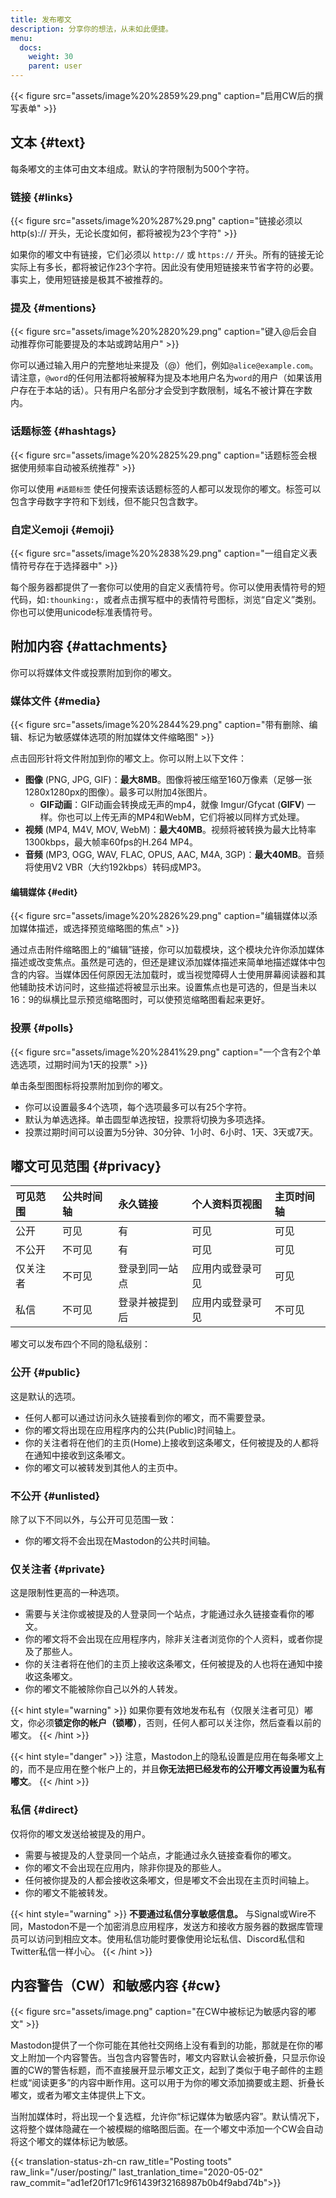 ```yaml
---
title: 发布嘟文
description: 分享你的想法，从未如此便捷。
menu:
  docs:
    weight: 30
    parent: user
---
```


{{< figure src="assets/image%20%2859%29.png" caption="启用CW后的撰写表单" >}}

## 文本 {#text}

每条嘟文的主体可由文本组成。默认的字符限制为500个字符。

### 链接 {#links}

{{< figure src="assets/image%20%287%29.png" caption="链接必须以 http(s):// 开头，无论长度如何，都将被视为23个字符" >}}

如果你的嘟文中有链接，它们必须以 `http://` 或 `https://` 开头。所有的链接无论实际上有多长，都将被记作23个字符。因此没有使用短链接来节省字符的必要。事实上，使用短链接是极其不被推荐的。

### 提及 {#mentions}

{{< figure src="assets/image%20%2820%29.png" caption="键入@后会自动推荐你可能要提及的本站或跨站用户" >}}

你可以通过输入用户的完整地址来提及（@）他们，例如`@alice@example.com`。请注意，`@word`的任何用法都将被解释为提及本地用户名为`word`的用户（如果该用户存在于本站的话）。只有用户名部分才会受到字数限制，域名不被计算在字数内。

### 话题标签 {#hashtags}

{{< figure src="assets/image%20%2825%29.png" caption="话题标签会根据使用频率自动被系统推荐" >}}

你可以使用 `#话题标签` 使任何搜索该话题标签的人都可以发现你的嘟文。标签可以包含字母数字字符和下划线，但不能只包含数字。

### 自定义emoji {#emoji}

{{< figure src="assets/image%20%2838%29.png" caption="一组自定义表情符号存在于选择器中" >}}

每个服务器都提供了一套你可以使用的自定义表情符号。你可以使用表情符号的短代码，如`:thounking:`，或者点击撰写框中的表情符号图标，浏览“自定义”类别。你也可以使用unicode标准表情符号。

## 附加内容 {#attachments}

你可以将媒体文件或投票附加到你的嘟文。

### 媒体文件 {#media}

{{< figure src="assets/image%20%2844%29.png" caption="带有删除、编辑、标记为敏感媒体选项的附加媒体文件缩略图" >}}

点击回形针将文件附加到你的嘟文上。你可以附上以下文件：

* **图像** (PNG, JPG, GIF)：**最大8MB**。图像将被压缩至160万像素（足够一张1280x1280px的图像）。最多可以附加4张图片。
  * **GIF动画**：GIF动画会转换成无声的mp4，就像 Imgur/Gfycat (**GIFV**) 一样。你也可以上传无声的MP4和WebM，它们将被以同样方式处理。
* **视频** (MP4, M4V, MOV, WebM)：**最大40MB**。视频将被转换为最大比特率1300kbps，最大帧率60fps的H.264 MP4。
* **音频** (MP3, OGG, WAV, FLAC, OPUS, AAC, M4A, 3GP)：**最大40MB**。音频将使用V2 VBR（大约192kbps）转码成MP3。

#### 编辑媒体 {#edit}

{{< figure src="assets/image%20%2826%29.png" caption="编辑媒体以添加媒体描述，或选择预览缩略图的焦点" >}}

通过点击附件缩略图上的“编辑”链接，你可以加载模块，这个模块允许你添加媒体描述或改变焦点。虽然是可选的，但还是建议添加媒体描述来简单地描述媒体中包含的内容。当媒体因任何原因无法加载时，或当视觉障碍人士使用屏幕阅读器和其他辅助技术访问时，这些描述将被显示出来。设置焦点也是可选的，但是当未以16：9的纵横比显示预览缩略图时，可以使预览缩略图看起来更好。

### 投票 {#polls}

{{< figure src="assets/image%20%2841%29.png" caption="一个含有2个单选选项，过期时间为1天的投票" >}}

单击条型图图标将投票附加到你的嘟文。

* 你可以设置最多4个选项，每个选项最多可以有25个字符。
* 默认为单选选择。单击圆型单选按钮，投票将切换为多项选择。
* 投票过期时间可以设置为5分钟、30分钟、1小时、6小时、1天、3天或7天。

## 嘟文可见范围 {#privacy}

| 可见范围 | 公共时间轴 | 永久链接 | 个人资料页视图 | 主页时间轴 |
| :--- | :--- | :--- | :--- | :--- |
| 公开 | 可见 | 有 | 可见 | 可见 |
| 不公开 | 不可见 | 有 | 可见 | 可见 |
| 仅关注者 | 不可见 | 登录到同一站点 | 应用内或登录可见 | 可见 |
| 私信 | 不可见 | 登录并被提到后 | 应用内或登录可见 | 不可见 |

嘟文可以发布四个不同的隐私级别：

### 公开 {#public}

这是默认的选项。

* 任何人都可以通过访问永久链接看到你的嘟文，而不需要登录。
* 你的嘟文将出现在应用程序内的公共(Public)时间轴上。
* 你的关注者将在他们的主页(Home)上接收到这条嘟文，任何被提及的人都将在通知中接收到这条嘟文。
* 你的嘟文可以被转发到其他人的主页中。

### 不公开 {#unlisted}

除了以下不同以外，与公开可见范围一致：

* 你的嘟文将不会出现在Mastodon的公共时间轴。

### 仅关注者 {#private}

这是限制性更高的一种选项。

* 需要与关注你或被提及的人登录同一个站点，才能通过永久链接查看你的嘟文。
* 你的嘟文将不会出现在应用程序内，除非关注者浏览你的个人资料，或者你提及了那些人。
* 你的关注者将在他们的主页上接收这条嘟文，任何被提及的人也将在通知中接收这条嘟文。
* 你的嘟文不能被除你自己以外的人转发。

{{< hint style="warning" >}}
如果你要有效地发布私有（仅限关注者可见）嘟文，你必须**锁定你的帐户（锁嘟）**，否则，任何人都可以关注你，然后查看以前的嘟文。
{{< /hint >}}

{{< hint style="danger" >}}
注意，Mastodon上的隐私设置是应用在每条嘟文上的，而不是应用在整个帐户上的，并且**你无法把已经发布的公开嘟文再设置为私有嘟文**。
{{< /hint >}}

### 私信 {#direct}

仅将你的嘟文发送给被提及的用户。

* 需要与被提及的人登录同一个站点，才能通过永久链接查看你的嘟文。
* 你的嘟文不会出现在应用内，除非你提及的那些人。
* 任何被你提及的人都会接收这条嘟文，但是嘟文不会出现在主页时间轴上。
* 你的嘟文不能被转发。

{{< hint style="warning" >}}
**不要通过私信分享敏感信息。** 与Signal或Wire不同，Mastodon不是一个加密消息应用程序，发送方和接收方服务器的数据库管理员可以访问到相应文本。使用私信功能时要像使用论坛私信、Discord私信和Twitter私信一样小心。
{{< /hint >}}

## 内容警告（CW）和敏感内容 {#cw}

{{< figure src="assets/image.png" caption="在CW中被标记为敏感内容的嘟文" >}}

Mastodon提供了一个你可能在其他社交网络上没有看到的功能，那就是在你的嘟文上附加一个内容警告。当包含内容警告时，嘟文内容默认会被折叠，只显示你设置的CW的警告标题，而不直接展开显示嘟文正文，起到了类似于电子邮件的主题栏或“阅读更多”的内容中断作用。这可以用于为你的嘟文添加摘要或主题、折叠长嘟文，或者为嘟文主体提供上下文。

当附加媒体时，将出现一个复选框，允许你“标记媒体为敏感内容”。默认情况下，这将整个媒体隐藏在一个被模糊的缩略图后面。在一个嘟文中添加一个CW会自动将这个嘟文的媒体标记为敏感。

{{< translation-status-zh-cn raw_title="Posting toots" raw_link="/user/posting/" last_tranlation_time="2020-05-02" raw_commit="ad1ef20f171c9f61439f32168987b0b4f9abd74b">}}

